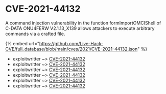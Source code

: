 # CVE-2021-44132

A command injection vulnerability in the function formImportOMCIShell of C-DATA ONU4FERW V2.1.13_X139 allows attackers to execute arbitrary commands via a crafted file.

{% embed url="https://github.com/Live-Hack-CVE/full_database/blob/main/cves/2021/CVE-2021-44132.json" %}


* exploitwritter ~> [CVE-2021-44132](https://www.alice-snow.ru/2021/database/cve-2021-44132/cve-2021-44132-exploitwritter)
* exploitwritter ~> [CVE-2021-44132](https://www.alice-snow.ru/2021/database/cve-2021-44132/cve-2021-44132-exploitwritter)
* exploitwritter ~> [CVE-2021-44132](https://www.alice-snow.ru/2021/database/cve-2021-44132/cve-2021-44132-exploitwritter)
* exploitwritter ~> [CVE-2021-44132](https://www.alice-snow.ru/2021/database/cve-2021-44132/cve-2021-44132-exploitwritter)
* exploitwritter ~> [CVE-2021-44132](https://www.alice-snow.ru/2021/database/cve-2021-44132/cve-2021-44132-exploitwritter)
* exploitwritter ~> [CVE-2021-44132](https://www.alice-snow.ru/2021/database/cve-2021-44132/cve-2021-44132-exploitwritter)